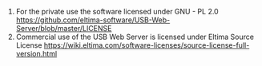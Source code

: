1. For the private use the software licensed under GNU - PL 2.0 https://github.com/eltima-software/USB-Web-Server/blob/master/LICENSE
2. Commercial use of the USB Web Server is licensed under Eltima Source License https://wiki.eltima.com/software-licenses/source-license-full-version.html
